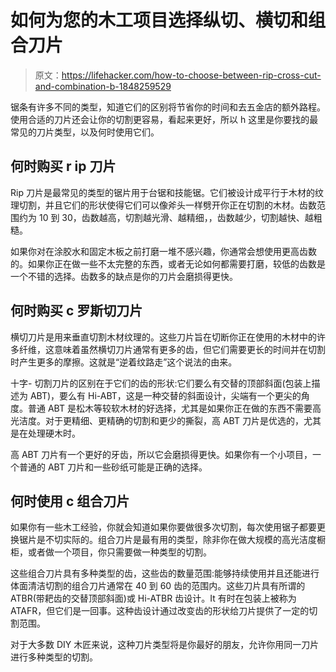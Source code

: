 # 如何为您的木工项目选择纵切、横切和组合刀片

> 原文：<https://lifehacker.com/how-to-choose-between-rip-cross-cut-and-combination-b-1848259529>

锯条有许多不同的类型，知道它们的区别将节省你的时间和去五金店的额外路程。使用合适的刀片还会让你的切割更容易，看起来更好，所以 h 这里是你要找的最常见的刀片类型，以及何时使用它们。



## 何时购买 r ip 刀片

Rip 刀片是最常见的类型的锯片用于台锯和技能锯。它们被设计成平行于木材的纹理切割，并且它们的形状使得它们可以像斧头一样劈开你正在切割的木材。齿数范围约为 10 到 30，齿数越高，切割越光滑、越精细，，齿数越少，切割越快、越粗糙。

如果你对在涂胶水和固定木板之前打磨一堆不感兴趣，你通常会想使用更高齿数的。如果你正在做一些不太完整的东西，或者无论如何都需要打磨，较低的齿数是一个不错的选择。齿数多的缺点是你的刀片会磨损得更快。

## 何时购买 c 罗斯切刀片

横切刀片是用来垂直切割木材纹理的。这些刀片旨在切断你正在使用的木材中的许多纤维，这意味着虽然横切刀片通常有更多的齿，但它们需要更长的时间并在切割时产生更多的摩擦。这就是“逆着纹路走”这个说法的由来。

十字- 切割刀片的区别在于它们的齿的形状:它们要么有交替的顶部斜面(包装上描述为 ABT)，要么有 Hi-ABT，这是一种交替的斜面设计，尖端有一个更尖的角度。普通 ABT 是松木等较软木材的好选择，尤其是如果你正在做的东西不需要高光洁度。对于更精细、更精确的切割和更少的撕裂，高 ABT 刀片是优选的，尤其是在处理硬木时。

高 ABT 刀片有一个更好的牙齿，所以它会磨损得更快。如果你有一个小项目，一个普通的 ABT 刀片和一些砂纸可能是正确的选择。

## 何时使用 c 组合刀片

如果你有一些木工经验，你就会知道如果你要做很多次切割，每次使用锯子都要更换锯片是不切实际的。组合刀片是最有用的类型，除非你在做大规模的高光洁度橱柜，或者做一个项目，你只需要做一种类型的切割。

这些组合刀片具有多种类型的齿，这些齿的数量范围:能够持续使用并且还能进行体面清洁切割的组合刀片通常在 40 到 60 齿的范围内。这些刀片具有所谓的 ATBR(带耙齿的交替顶部斜面)或 Hi-ATBR 齿设计。It 有时在包装上被称为 ATAFR，但它们是一回事。这种齿设计通过改变齿的形状给刀片提供了一定的切割范围。

对于大多数 DIY 木匠来说，这种刀片类型将是你最好的朋友，允许你用同一刀片进行多种类型的切割。